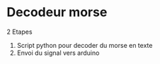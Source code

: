 # Decodeur morse

2 Etapes

1. Script python pour decoder du morse en texte
2. Envoi du signal vers arduino
